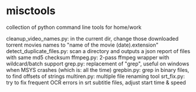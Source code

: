 # misctools
collection of python command line tools for home/work

cleanup_video_names.py: in the current dir, change those downloaded torrent movies names to "name of the movie (date).extension"
detect_duplicate_files.py: scan a directory and outputs a json report of files with same md5 checksum
ffmpeg.py: 2-pass ffmpeg wrapper with wildcard/batch support
grep.py: replacement of "grep", useful on windows when MSYS crashes (which is: all the time)
grepbin.py: grep in binary files, to find offsets of strings
multiren.py: multiple file renaming tool
srt_fix.py: try to fix frequent OCR errors in srt subtitle files, adjust start time & speed
